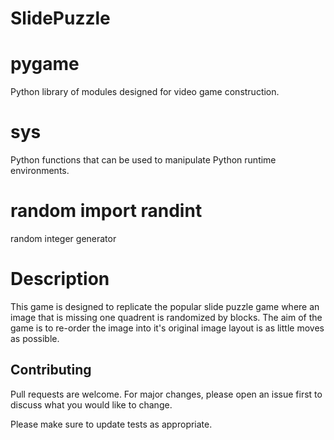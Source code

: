 # SlidePuzzle

# pygame

Python library of modules designed for video game construction.

# sys

Python functions that can be used to manipulate Python runtime environments.

# random import randint

random integer generator 

# Description

This game is designed to replicate the popular slide puzzle game where an image that is missing one quadrent is randomized by blocks. 
The aim of the game is to re-order the image into it's original image layout is as little moves as possible. 

## Contributing

Pull requests are welcome. For major changes, please open an issue first
to discuss what you would like to change.

Please make sure to update tests as appropriate.
